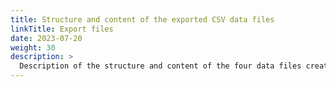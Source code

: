 ```yaml
---
title: Structure and content of the exported CSV data files
linkTitle: Export files
date: 2023-07-20
weight: 30
description: >
  Description of the structure and content of the four data files created during the export.
---
```

